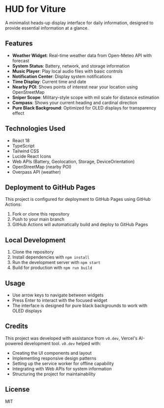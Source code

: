 # HUD for Viture

A minimalist heads-up display interface for daily information, designed to provide essential information at a glance.

## Features

- **Weather Widget**: Real-time weather data from Open-Meteo API with forecast
- **System Status**: Battery, network, and storage information
- **Music Player**: Play local audio files with basic controls
- **Notification Center**: Display system notifications
- **Time Display**: Current time and date
- **Nearby POI**: Shows points of interest near your location using OpenStreetMap
- **Sniper Scope**: Military-style scope with mil scale for distance estimation
- **Compass**: Shows your current heading and cardinal direction
- **Pure Black Background**: Optimized for OLED displays for transparency effect

## Technologies Used

- React 18
- TypeScript
- Tailwind CSS
- Lucide React Icons
- Web APIs (Battery, Geolocation, Storage, DeviceOrientation)
- OpenStreetMap (nearby POI)
- Overpass API (weather)

## Deployment to GitHub Pages

This project is configured for deployment to GitHub Pages using GitHub Actions:

1. Fork or clone this repository
2. Push to your main branch
3. GitHub Actions will automatically build and deploy to GitHub Pages

## Local Development

1. Clone the repository
2. Install dependencies with `npm install`
3. Run the development server with `npm start`
4. Build for production with `npm run build`

## Usage

- Use arrow keys to navigate between widgets
- Press Enter to interact with the focused widget
- The interface is designed for pure black backgrounds to work with OLED displays

## Credits

This project was developed with assistance from `v0.dev`, Vercel's AI-powered development tool. `v0.dev` helped with:

- Creating the UI components and layout
- Implementing responsive design patterns
- Setting up the service worker for offline capability
- Integrating with Web APIs for system information
- Structuring the project for maintainability

## License

MIT


